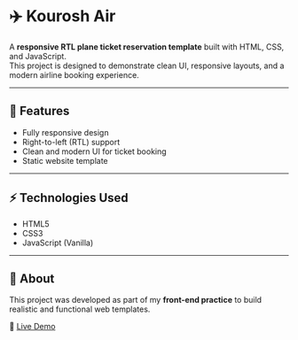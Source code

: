 # ✈️ Kourosh Air

A **responsive RTL plane ticket reservation template** built with HTML, CSS, and JavaScript.  
This project is designed to demonstrate clean UI, responsive layouts, and a modern airline booking experience.

---

## 🚀 Features
- Fully responsive design  
- Right-to-left (RTL) support  
- Clean and modern UI for ticket booking  
- Static website template  

---

## ⚡ Technologies Used
- HTML5  
- CSS3  
- JavaScript (Vanilla)  

---

## 📌 About
This project was developed as part of my **front-end practice** to build realistic and functional web templates.  

🔗 [Live Demo](https://sadeghdev1.github.io/kourosh-air/)  
